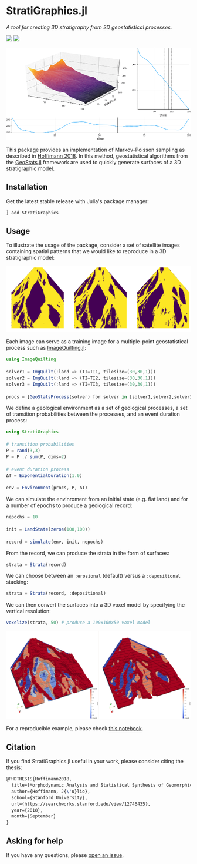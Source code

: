 # StratiGraphics.jl

*A tool for creating 3D stratigraphy from 2D geostatistical processes.*

[![][travis-img]][travis-url] [![][codecov-img]][codecov-url]

![StratiGraphics Animation](docs/stratigraphics.gif)

This package provides an implementation of Markov-Poisson sampling as described
in [Hoffimann 2018](https://searchworks.stanford.edu/view/12746435). In this method,
geostatistical algorithms from the [GeoStats.jl](https://github.com/JuliaEarth/GeoStats.jl)
framework are used to quickly generate surfaces of a 3D stratigraphic model.

## Installation

Get the latest stable release with Julia's package manager:

```julia
] add StratiGraphics
```

## Usage

To illustrate the usage of the package, consider a set of satellite images containing
spatial patterns that we would like to reproduce in a 3D stratigraphic model:

![Flow Images](docs/flowimages.png)

Each image can serve as a training image for a multiple-point geostatistical process
such as [ImageQuilting.jl](https://github.com/JuliaEarth/ImageQuilting.jl):

```julia
using ImageQuilting

solver1 = ImgQuilt(:land => (TI=TI1, tilesize=(30,30,1)))
solver2 = ImgQuilt(:land => (TI=TI2, tilesize=(30,30,1)))
solver3 = ImgQuilt(:land => (TI=TI3, tilesize=(30,30,1)))

procs = [GeoStatsProcess(solver) for solver in [solver1,solver2,solver3]]
```

We define a geological environment as a set of geological processes, a set of transition
probabilities between the processes, and an event duration process:

```julia
using StratiGraphics

# transition probabilities
P = rand(3,3)
P = P ./ sum(P, dims=2)

# event duration process
ΔT = ExponentialDuration(1.0)

env = Environment(procs, P, ΔT)
```

We can simulate the envinroment from an initial state (e.g. flat land) and for a number of
epochs to produce a geological record:

```julia
nepochs = 10

init = LandState(zeros(100,100))

record = simulate(env, init, nepochs)
```

From the record, we can produce the strata in the form of surfaces:

```julia
strata = Strata(record)
```

We can choose between an `:erosional` (default) versus a `:depositional` stacking:

```julia
strata = Strata(record, :depositional)
```

We can then convert the surfaces into a 3D voxel model by specifying the vertical resolution:

```julia
voxelize(strata, 50) # produce a 100x100x50 voxel model
```

![Voxelized Models](docs/voxelmodel.png)

For a reproducible example, please check [this notebook](https://nbviewer.jupyter.org/github/JuliaEarth/StratiGraphics.jl/blob/master/docs/Usage.ipynb).

## Citation

If you find StratiGraphics.jl useful in your work, please consider citing the thesis:

```latex
@PHDTHESIS{Hoffimann2018,
  title={Morphodynamic Analysis and Statistical Synthesis of Geomorphic Data},
  author={Hoffimann, J{\'u}lio},
  school={Stanford University},
  url={https://searchworks.stanford.edu/view/12746435},
  year={2018},
  month={September}
}
```

## Asking for help

If you have any questions, please [open an issue](https://github.com/JuliaEarth/StratiGraphics.jl/issues).

[travis-img]: https://travis-ci.org/JuliaEarth/StratiGraphics.jl.svg?branch=master
[travis-url]: https://travis-ci.org/JuliaEarth/StratiGraphics.jl

[codecov-img]: https://codecov.io/gh/JuliaEarth/StratiGraphics.jl/branch/master/graph/badge.svg
[codecov-url]: https://codecov.io/gh/JuliaEarth/StratiGraphics.jl
